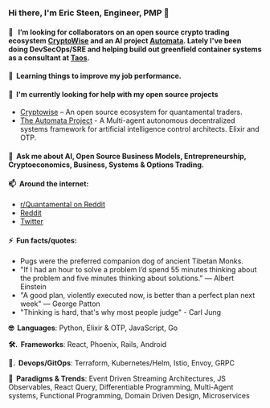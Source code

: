 <!-- ![](./particle-background.gif) -->
### Hi there, I'm Eric Steen, Engineer, PMP 👋

#### 👯  &nbsp; I’m looking for collaborators on an open source crypto trading ecosystem <a href="https://www.github.com/upstarter/cryptowise" target="_blank">CryptoWise</a> and an AI project <a href="https://www.github.com/upstarter/automata" target="_blank">Automata</a>. Lately I've been doing DevSecOps/SRE and helping build out greenfield container systems as a consultant at <a href="https://www.taos.com" target="_blank">Taos</a>.

#### 🌱  &nbsp;Learning things to improve my job performance.

#### 🤔  &nbsp;I'm currently looking for help with my open source projects
  - [Cryptowise](https://www.github.com/upstarter/cryptowise) – An open source ecosystem for quantamental traders.
  - [The Automata Project](https://www.github.com/upstarter/automata) - A Multi-agent autonomous decentralized systems framework for artificial intelligence control architects. Elixir and OTP.

#### 💬  &nbsp;Ask me about AI, Open Source Business Models, Entrepreneurship, Cryptoeconomics, Business, Systems & Options Trading.

#### 📫  &nbsp;Around the internet:
  - [r/Quantamental on Reddit](https://www.reddit.com/r/quantamental/)
  - [Reddit](https://www.reddit.com/user/Crypto-Wise)
  - [Twitter](https://twitter.com/cryptoWiseAI)

#### ⚡  &nbsp;Fun facts/quotes:
  - Pugs were the preferred companion dog of ancient Tibetan Monks.
  - "If I had an hour to solve a problem I’d spend 55 minutes thinking about the problem and five minutes thinking about solutions." — Albert Einstein
  - "A good plan, violently executed now, is better than a perfect plan next week" — George Patton
  - "Thinking is hard, that's why most people judge" - Carl Jung

<p><strong>🤓  &nbsp;Languages</strong>: Python, Elixir & OTP, JavaScript, Go </p>
<p><strong>🛠. &nbsp;Frameworks</strong>: React, Phoenix, Rails, Android</p>
<p><strong>💽. &nbsp;Devops/GitOps</strong>: Terraform, Kubernetes/Helm, Istio, Envoy, GRPC</p>
<p><strong>🧐  &nbsp;Paradigms & Trends</strong>: Event Driven Streaming Architectures, JS Observables, React Query, Differentiable Programming, Multi-Agent systems, Functional Programming, Domain Driven Design, Microservices</p>
